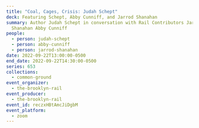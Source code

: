 ```yaml
---
title: "Coal, Cages, Crisis: Judah Schept"
deck: Featuring Schept, Abby Cunniff, and Jarrod Shanahan
summary: Author Judah Schept in conversation with Rail Contributors Jarrod
  Shanahan Abby Cunniff
people:
  - person: judah-schept
  - person: abby-cunniff
  - person: jarrod-shanahan
date: 2022-09-22T13:00:00-0500
end_date: 2022-09-22T14:30:00-0500
series: 653
collections:
  - common-ground
event_organizer:
  - the-brooklyn-rail
event_producer:
  - the-brooklyn-rail
event_id: reczxHBtAmcJiDgbM
event_platform:
  - zoom
---
```

